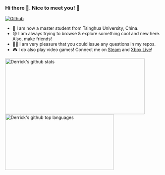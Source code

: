 ### Hi there 👋. Nice to meet you! 🥸
 [![Github](https://img.shields.io/github/followers/dykderrick?label=Followers&style=social)](https://github.com/dykderrick)

- 📖 I am now a master student from Tsinghua University, China.
- 😄 I am always trying to browse & explore something cool and new here. Also, make friends!
- 👨‍💻 I am very pleasure that you could issue any questions in my repos.
- 🎮 I do also play video games! Connect me on [Steam](https://steamcommunity.com/id/dykderrick/) and [Xbox Live](http://live.xbox.com/Profile?Gamertag=dykderrick)!

<a href="https://github.com/dykderrick">
  <img height="180em" width="450em" src="https://github-readme-stats.vercel.app/api?username=dykderrick&theme=radical&show_icons=true&include_all_commits=true&hide=contribs,issues" alt="Derrick's github stats" />  
  <img height="180em" width="350em" src="https://github-readme-stats.vercel.app/api/top-langs/?username=dykderrick&layout=compact&theme=radical" alt="Derrick's github top languages" />
</a>
<br/>

<!--
**dykderrick/dykderrick** is a ✨ _special_ ✨ repository because its `README.md` (this file) appears on your GitHub profile.

Here are some ideas to get you started:

- 🔭 I’m currently working on ...
- 🌱 I’m currently learning ...
- 👯 I’m looking to collaborate on ...
- 🤔 I’m looking for help with ...
- 💬 Ask me about ...
- 📫 How to reach me: ...
- 😄 Pronouns: ...
- ⚡ Fun fact: ...
-->
